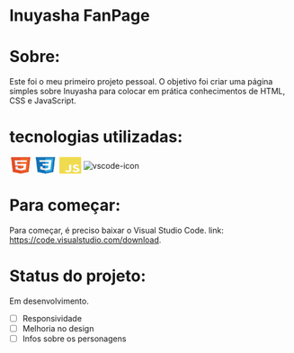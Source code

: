 # Inuyasha FanPage

# Sobre:
Este foi o meu primeiro projeto pessoal. O objetivo foi criar uma página simples sobre Inuyasha para colocar em prática conhecimentos de HTML, CSS e JavaScript.

# tecnologias utilizadas:

<div>
  <img align="center" height="30" width="40" alt="html-icon" src="https://raw.githubusercontent.com/devicons/devicon/master/icons/html5/html5-original.svg">
  <img align="center" height="30" width="40" alt="css-icon" src="https://raw.githubusercontent.com/devicons/devicon/master/icons/css3/css3-original.svg">
  <img align="center" height="30" width="40" alt="js-icon"  src="https://raw.githubusercontent.com/devicons/devicon/master/icons/javascript/javascript-plain.svg">
  <img align="center" height="30" width="40" alt="vscode-icon" src="https://cdn.jsdelivr.net/gh/devicons/devicon/icons/vscode/vscode-original.svg" />
</div>

# Para começar:

Para começar, é preciso baixar o Visual Studio Code.
link: https://code.visualstudio.com/download.

# Status do projeto:

Em desenvolvimento.

- [ ] Responsividade
- [ ] Melhoria no design
- [ ] Infos sobre os personagens

